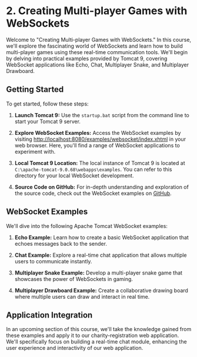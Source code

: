 # 2. Creating Multi-player Games with WebSockets

Welcome to "Creating Multi-player Games with WebSockets." In this course, we'll explore the fascinating world of WebSockets and learn how to build multi-player games using these real-time communication tools. We'll begin by delving into practical examples provided by Tomcat 9, covering WebSocket applications like Echo, Chat, Multiplayer Snake, and Multiplayer Drawboard.

## Getting Started

To get started, follow these steps:

1. **Launch Tomcat 9:** Use the `startup.bat` script from the command line to start your Tomcat 9 server.

2. **Explore WebSocket Examples:** Access the WebSocket examples by visiting [http://localhost:8080/examples/websocket/index.xhtml](http://localhost:8080/examples/websocket/index.xhtml) in your web browser. Here, you'll find a range of WebSocket applications to experiment with.

3. **Local Tomcat 9 Location:** The local instance of Tomcat 9 is located at `C:\apache-tomcat-9.0.68\webapps\examples`. You can refer to this directory for your local WebSocket development.

4. **Source Code on GitHub:** For in-depth understanding and exploration of the source code, check out the WebSocket examples on [GitHub](https://github.com/apache/tomcat/tree/9.0.x/webapps/examples).

## WebSocket Examples

We'll dive into the following Apache Tomcat WebSocket examples:

1. **Echo Example:** Learn how to create a basic WebSocket application that echoes messages back to the sender.

2. **Chat Example:** Explore a real-time chat application that allows multiple users to communicate instantly.

3. **Multiplayer Snake Example:** Develop a multi-player snake game that showcases the power of WebSockets in gaming.

4. **Multiplayer Drawboard Example:** Create a collaborative drawing board where multiple users can draw and interact in real time.

## Application Integration

In an upcoming section of this course, we'll take the knowledge gained from these examples and apply it to our charity-registration web application. We'll specifically focus on building a real-time chat module, enhancing the user experience and interactivity of our web application.

